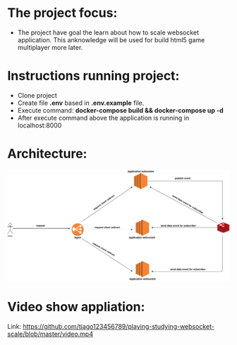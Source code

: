 The project focus:
===================
 - The project have goal the learn about how to scale websocket application. This anknowledge
 will be used for build html5 game multiplayer more later.

Instructions running project:
==============================

- Clone project
- Create file **.env** based in **.env.example** file.
- Execute command: **docker-compose build && docker-compose up -d**
- After execute command above the application is running in localhost:8000


Architecture:
===============
![architecture](./arquitetura.png)

Video show appliation:
=======================
Link: https://github.com/tiago123456789/playing-studying-websocket-scale/blob/master/video.mp4

